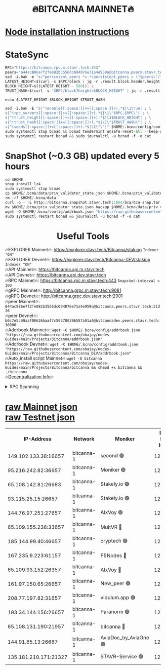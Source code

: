 <h1 align="center"> 🔥BITCANNA MAINNET🔥</h1>


[Node installation instructions](https://github.com/obajay/nodes-Guides/tree/main/Projects/Bitcanna)
=

# StateSync
```python
RPC="https://bitcanna.rpc.m.stavr.tech:443"
peers="644ac886e7f2fe082b3556dc694076e71a4e959a@bitcanna.peers.stavr.tech:21326"
sed -i.bak -e "s/^persistent_peers *=.*/persistent_peers = \"$peers\"/" $HOME/.bcna/config/config.toml
LATEST_HEIGHT=$(curl -s $RPC/block | jq -r .result.block.header.height); \
BLOCK_HEIGHT=$((LATEST_HEIGHT - 500)); \
TRUST_HASH=$(curl -s "$RPC/block?height=$BLOCK_HEIGHT" | jq -r .result.block_id.hash)

echo $LATEST_HEIGHT $BLOCK_HEIGHT $TRUST_HASH

sed -i.bak -E "s|^(enable[[:space:]]+=[[:space:]]+).*$|\1true| ; \
s|^(rpc_servers[[:space:]]+=[[:space:]]+).*$|\1\"$RPC,$RPC\"| ; \
s|^(trust_height[[:space:]]+=[[:space:]]+).*$|\1$BLOCK_HEIGHT| ; \
s|^(trust_hash[[:space:]]+=[[:space:]]+).*$|\1\"$TRUST_HASH\"| ; \
s|^(seeds[[:space:]]+=[[:space:]]+).*$|\1\"\"|" $HOME/.bcna/config/config.toml
sudo systemctl stop bcnad && bcnad tendermint unsafe-reset-all --keep-addr-book
sudo systemctl restart bcnad && sudo journalctl -u bcnad -f -o cat
```
# SnapShot (~0.3 GB) updated every 5 hours
```python
cd $HOME
snap install lz4
sudo systemctl stop bcnad
cp $HOME/.bcna/data/priv_validator_state.json $HOME/.bcna/priv_validator_state.json.backup
rm -rf $HOME/.bcna/data
curl -o - -L http://bitcanna.snapshot.stavr.tech:1004/bca/bca-snap.tar.lz4 | lz4 -c -d - | tar -x -C $HOME/.bcna --strip-components 2
mv $HOME/.bcna/priv_validator_state.json.backup $HOME/.bcna/data/priv_validator_state.json
wget -O $HOME/.bcna/config/addrbook.json "https://raw.githubusercontent.com/obajay/nodes-Guides/main/Projects/Bitcanna/addrbook.json"
sudo systemctl restart bcnad && journalctl -u bcnad -f -o cat
```

 <h1 align="center"> Useful Tools</h1>

🔥EXPLORER Mainnet🔥:    https://explorer.stavr.tech/Bitcanna/staking          `Indexer "ON"` \
🔥EXPLORER Devnet🔥:     https://explorer.stavr.tech/Bitcanna-DEV/staking     `Indexer "ON"` \
🔥API Mainnet🔥:         https://bitcanna.api.m.stavr.tech \
🔥API Devnet🔥:          https://bitcanna.api.dev.stavr.tech \
🔥RPC Mainnet🔥:         https://bitcanna.rpc.m.stavr.tech:443         `Snapshot-interval = 300` \
🔥gRPC Mainnet🔥:        http://bitcanna.grpc.m.stavr.tech:9081 \
🔥gRPC Devnet🔥:         http://bitcanna.grpc.dev.stavr.tech:2901 \
🔥peer Mainnet🔥:        `644ac886e7f2fe082b3556dc694076e71a4e959a@bitcanna.peers.stavr.tech:21326` \
🔥peer Devnet🔥:         `b0c7e5c69aaf00626baaf7c59370029b587a91a4@bitcannadev.peers.stavr.tech:30006` \
🔥Addrbook Mainnet🔥:    ```wget -O $HOME/.bcna/config/addrbook.json "https://raw.githubusercontent.com/obajay/nodes-Guides/main/Projects/Bitcanna/addrbook.json"``` \
🔥Addrbook Devnet🔥:    ```wget -O $HOME/.bcna/config/addrbook.json "https://raw.githubusercontent.com/obajay/nodes-Guides/main/Projects/Bitcanna/Bitcanna_DEV/addrbook.json"``` \
🔥Auto_install script Mainnet🔥:```wget -O bitcanna https://raw.githubusercontent.com/obajay/nodes-Guides/main/Projects/Bitcanna/bitcanna && chmod +x bitcanna && ./bitcanna``` \
🔥[Decentralization Info](https://github.com/obajay/StateSync-snapshots/tree/main/Projects/Bitcanna/Decentralization)🔥


<details>
<summary>RPC Scanning</summary>

<h2 align="center"> We scan nodes in real time every 4 hours. And we provide the final result of RPC endpoints.
We cannot influence the operation of these nodes in any way. </h2>


```python
If Voting Power is higher than 0 --> then the Node is a validator of the network and may be subject to attack and be a potential threat to the chain.
```
```python
We marked such validators with a red symbol
```

</details>

[raw Mainnet json](https://rpc-check.bcam.stavr.tech/bcam/rpc-bcam-result.json) \
[raw Testnet json](https://github.com/obajay/StateSync-snapshots/tree/main/Projects/Bitcanna/Rpc-Check-Testnet)
=



<table><tr><th>IP-Address</th><th>Network</th><th>Moniker</th><th>Latest Block Height</th><th>Earliest Block Height</th><th>Catching Up</th><th>Tx Index</th><th>Voting Power</th><th>Scan Time</th></tr><tr><td>149.102.133.38:16657</td><td>bitcanna-1</td><td>second 🟢</td><td>12992944</td><td>1</td><td>False</td><td>on</td><td>0</td><td>2024-03-13T13:30:20.408653440UTC</td></tr><tr><td>95.216.242.82:36657</td><td>bitcanna-1</td><td>Moniker 🟢</td><td>12992933</td><td>5776907</td><td>False</td><td>on</td><td>0</td><td>2024-03-13T13:29:16.842698814UTC</td></tr><tr><td>65.108.142.81:26683</td><td>bitcanna-1</td><td>Stakely.io 🟢</td><td>12992937</td><td>6152001</td><td>False</td><td>on</td><td>0</td><td>2024-03-13T13:29:40.015594075UTC</td></tr><tr><td>93.115.25.15:26657</td><td>bitcanna-1</td><td>Stakely.io 🟢</td><td>12992936</td><td>6520001</td><td>False</td><td>on</td><td>0</td><td>2024-03-13T13:29:35.620596816UTC</td></tr><tr><td>144.76.97.251:27657</td><td>bitcanna-1</td><td>AlxVoy 🟢</td><td>12992942</td><td>8805201</td><td>False</td><td>on</td><td>0</td><td>2024-03-13T13:30:09.825230910UTC</td></tr><tr><td>65.109.155.238:33657</td><td>bitcanna-1</td><td>MultVR 🔴</td><td>12992938</td><td>9933415</td><td>False</td><td>on</td><td>352225</td><td>2024-03-13T13:29:47.574523663UTC</td></tr><tr><td>185.144.99.40:46657</td><td>bitcanna-1</td><td>cryptech 🟢</td><td>12992932</td><td>11528001</td><td>False</td><td>on</td><td>0</td><td>2024-03-13T13:29:12.452096662UTC</td></tr><tr><td>167.235.9.223:61157</td><td>bitcanna-1</td><td>F5Nodes 🔴</td><td>12992939</td><td>12084001</td><td>False</td><td>on</td><td>570</td><td>2024-03-13T13:29:49.852030490UTC</td></tr><tr><td>65.109.93.152:26357</td><td>bitcanna-1</td><td>AlxVoy 🔴</td><td>12992944</td><td>12109301</td><td>False</td><td>on</td><td>1391929</td><td>2024-03-13T13:30:20.981017039UTC</td></tr><tr><td>161.97.150.65:26657</td><td>bitcanna-1</td><td>New_peer 🟢</td><td>12992937</td><td>12254001</td><td>False</td><td>on</td><td>0</td><td>2024-03-13T13:29:40.316714104UTC</td></tr><tr><td>208.77.197.82:31657</td><td>bitcanna-1</td><td>vidulum.app 🟢</td><td>12992938</td><td>12386934</td><td>False</td><td>on</td><td>0</td><td>2024-03-13T13:29:43.097203404UTC</td></tr><tr><td>193.34.144.156:26657</td><td>bitcanna-1</td><td>Paranorm 🟢</td><td>12992940</td><td>12697701</td><td>False</td><td>on</td><td>0</td><td>2024-03-13T13:29:56.569030267UTC</td></tr><tr><td>65.108.131.190:21957</td><td>bitcanna-1</td><td>bitcanna 🔴</td><td>12992940</td><td>12892940</td><td>False</td><td>on</td><td>419798</td><td>2024-03-13T13:29:54.297518751UTC</td></tr><tr><td>144.91.65.13:26667</td><td>bitcanna-1</td><td>AviaDoc_by_AviaOne 🟢</td><td>12992941</td><td>12984001</td><td>False</td><td>on</td><td>0</td><td>2024-03-13T13:30:05.202776710UTC</td></tr><tr><td>135.181.210.171:21327</td><td>bitcanna-1</td><td>STAVR-Service 🟢</td><td>12992942</td><td>12991001</td><td>False</td><td>on</td><td>0</td><td>2024-03-13T13:30:09.596192432UTC</td></tr></table>
